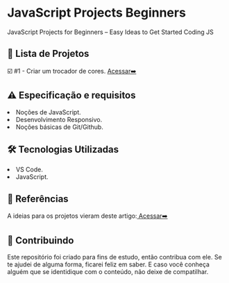 
# JavaScript Projects Beginners
JavaScript Projects for Beginners – Easy Ideas to Get Started Coding JS

<h2 dir="auto"> 📝 Lista de Projetos </h2>
  ☑️ #1 - Criar um trocador de cores. <a href="https://github.com/Diegojfsr/JavaScript_Projects_Beginners/tree/main/TrocadorCores"> Acessar➡️ </a> <br>


<h2 dir="auto"> ⚠️ Especificação e requisitos</h2>
 <li> Noções de JavaScript. </li>
 <li> Desenvolvimento Responsivo. </li> 
 <li> Noções básicas de Git/Github. </li> 


<h2 dir="auto"> 🛠 Tecnologias Utilizadas </h2>
 <li> VS Code. </li>
 <li> JavaScript. </li> 

 <h2 dir="auto"> 📑 Referências </h2>
  <p dir="auto">
  A ideias para os projetos vieram deste artigo:<a href="https://lnkd.in/d8aKbMvW"> Acessar➡️ </a> <br>
  </p>

<h2 dir="auto"> 🤝 Contribuindo </h2>
<p dir="auto">
 Este repositório foi criado para fins de estudo, então contribua com ele. Se te ajudei de alguma forma, ficarei feliz em
saber. E caso você conheça alguém que se identidique com o conteúdo, não deixe de compatilhar.
</p>


